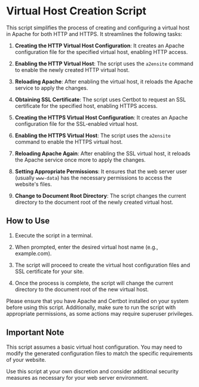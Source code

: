 # Virtual Host Creation Script

This script simplifies the process of creating and configuring a virtual host in Apache for both HTTP and HTTPS. It streamlines the following tasks:

1. **Creating the HTTP Virtual Host Configuration**: It creates an Apache configuration file for the specified virtual host, enabling HTTP access.

2. **Enabling the HTTP Virtual Host**: The script uses the `a2ensite` command to enable the newly created HTTP virtual host.

3. **Reloading Apache**: After enabling the virtual host, it reloads the Apache service to apply the changes.

4. **Obtaining SSL Certificate**: The script uses Certbot to request an SSL certificate for the specified host, enabling HTTPS access.

5. **Creating the HTTPS Virtual Host Configuration**: It creates an Apache configuration file for the SSL-enabled virtual host.

6. **Enabling the HTTPS Virtual Host**: The script uses the `a2ensite` command to enable the HTTPS virtual host.

7. **Reloading Apache Again**: After enabling the SSL virtual host, it reloads the Apache service once more to apply the changes.

8. **Setting Appropriate Permissions**: It ensures that the web server user (usually `www-data`) has the necessary permissions to access the website's files.

9. **Change to Document Root Directory**: The script changes the current directory to the document root of the newly created virtual host.

## How to Use

1. Execute the script in a terminal.

2. When prompted, enter the desired virtual host name (e.g., example.com).

3. The script will proceed to create the virtual host configuration files and SSL certificate for your site.

4. Once the process is complete, the script will change the current directory to the document root of the new virtual host.

Please ensure that you have Apache and Certbot installed on your system before using this script. Additionally, make sure to run the script with appropriate permissions, as some actions may require superuser privileges.

## Important Note

This script assumes a basic virtual host configuration. You may need to modify the generated configuration files to match the specific requirements of your website.

Use this script at your own discretion and consider additional security measures as necessary for your web server environment.
